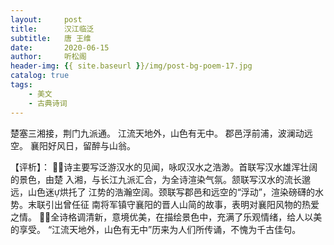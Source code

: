 ```yaml
---
layout:     post
title:      汉江临泛
subtitle:   唐 王维
date:       2020-06-15
author:     听松阁
header-img: {{ site.baseurl }}/img/post-bg-poem-17.jpg
catalog: true
tags:
    - 美文
    - 古典诗词
---
```



楚塞三湘接，荆门九派通。
江流天地外，山色有无中。
郡邑浮前浦，波澜动远空。
襄阳好风日，留醉与山翁。

【评析】：
诗主要写泛游汉水的见闻，咏叹汉水之浩渺。首联写汉水雄浑壮阔的景色，由楚
入湘，与长江九派汇合，为全诗渲染气氛。颔联写汉水的流长邈远，山色迷烘托了
江势的浩瀚空阔。颈联写郡邑和远空的“浮动”，渲染磅礴的水势。末联引出曾任征
南将军镇守襄阳的晋人山简的故事，表明对襄阳风物的热爱之情。
全诗格调清新，意境优美，在描绘景色中，充满了乐观情绪，给人以美的享受。
“江流天地外，山色有无中”历来为人们所传诵，不愧为千古佳句。
